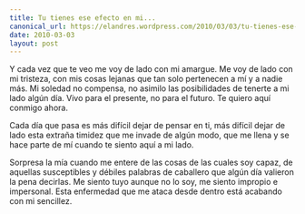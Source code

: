 ```yaml
---
title: Tu tienes ese efecto en mi...
canonical_url: https://elandres.wordpress.com/2010/03/03/tu-tienes-ese-efecto-en-mi/
date: 2010-03-03
layout: post
---
```


Y cada vez que te veo me voy de lado con mi amargue. Me voy de lado con mi tristeza, con mis cosas lejanas que tan solo pertenecen a mí y a nadie más. Mi soledad no compensa, no asimilo las posibilidades de tenerte a mi lado algún día. Vivo para el presente, no para el futuro. Te quiero aquí conmigo ahora.

<!--more-->

Cada día que pasa es más difícil dejar de pensar en ti, más difícil dejar de lado esta extraña timidez que me invade de algún modo, que me llena y se hace parte de mí cuando te siento aquí a mi lado.

Sorpresa la mía cuando me entere de las cosas de las cuales soy capaz, de aquellas susceptibles y débiles palabras de caballero que algún día valieron la pena decirlas. Me siento tuyo aunque no lo soy, me siento impropio e impersonal. Esta enfermedad que me ataca desde dentro está acabando con mi sencillez.
